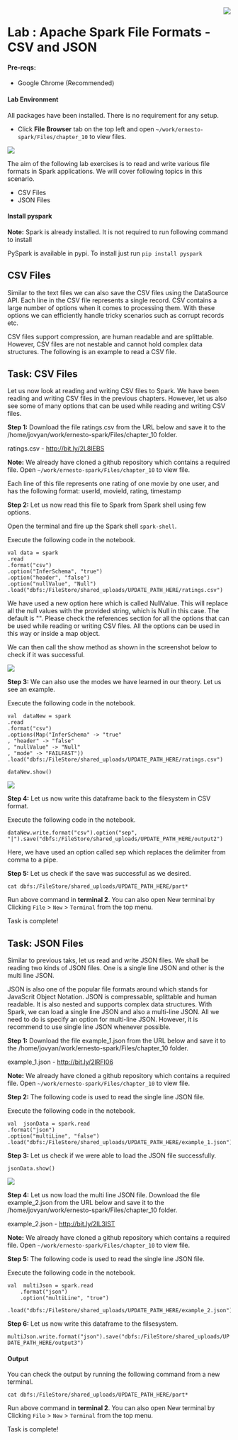 <img align="right" src="./logo-small.png">

# Lab : Apache Spark File Formats - CSV and JSON

#### Pre-reqs:
- Google Chrome (Recommended)

#### Lab Environment
All packages have been installed. There is no requirement for any setup.





- Click **File Browser** tab on the top left and open `~/work/ernesto-spark/Files/chapter_10` to view files.

![](./Screenshots/files.png)

The aim of the following lab exercises is to read and write various file formats in Spark applications.
We will cover following topics in this scenario.
- CSV Files
- JSON Files







#### Install pyspark

**Note:** Spark is already installed. It is not required to run following command to install

PySpark is available in pypi. To install just run `pip install pyspark` 

## CSV Files

Similar to the text files we can also save the CSV files using the DataSource API. Each line in the CSV file represents a single record. CSV contains a large number of options when it comes to processing them. With these options we can efficiently handle tricky scenarios such as corrupt records etc. 

CSV files support compression, are human readable and are splittable. However, CSV files are not nestable and cannot hold complex data structures. The following is an example to read a CSV file.

## Task: CSV Files

Let us now look at reading and writing CSV files to Spark. We have been reading and writing CSV files in the previous chapters. However, let us also see some of many options that can be used while reading and writing CSV files.

**Step 1:** Download the file ratings.csv from the URL below and save it to the /home/jovyan/work/ernesto-spark/Files/chapter_10 folder.

ratings.csv - http://bit.ly/2L8IEBS

**Note:** We already have cloned a github repository which contains a required file. Open `~/work/ernesto-spark/Files/chapter_10` to view file.

Each line of this file represents one rating of one movie by one user, and has the following format: userId, movieId, rating, timestamp

**Step 2:** Let us now read this file to Spark from Spark shell using few options.

Open the terminal and fire up the Spark shell `spark-shell`.

Execute the following code in the notebook.

```
val data = spark
.read
.format("csv")
.option("InferSchema", "true")
.option("header", "false")
.option("nullValue", "Null")
.load("dbfs:/FileStore/shared_uploads/UPDATE_PATH_HERE/ratings.csv")
```

We have used a new option here which is called NullValue. This will replace all the null values with the provided string, which is Null in this case. The default is "". Please check the references section for all the options that can be used while reading or writing CSV files. All the options can be used in this way or inside a map object.

We can then call the show method as shown in the screenshot below to check if it was successful.
 
![](./Screenshots/Chapter_10/Selection_008.png)



**Step 3:** We can also use the modes we have learned in our theory. Let us see an example.

Execute the following code in the notebook.

```
val  dataNew = spark
.read
.format("csv")
.options(Map("InferSchema" -> "true"
, "header" -> "false"
, "nullValue" -> "Null"
, "mode" -> "FAILFAST"))
.load("dbfs:/FileStore/shared_uploads/UPDATE_PATH_HERE/ratings.csv")
```


`dataNew.show()`

![](./Screenshots/Chapter_10/Selection_009.png)


**Step 4:** Let us now write this dataframe back to the filesystem in CSV format.

Execute the following code in the notebook.

`dataNew.write.format("csv").option("sep", "|").save("dbfs:/FileStore/shared_uploads/UPDATE_PATH_HERE/output2")`

Here, we have used an option called sep which replaces the delimiter from comma to a pipe.

**Step 5:** Let us check if the save was successful as we desired.


`cat dbfs:/FileStore/shared_uploads/UPDATE_PATH_HERE/part*`

Run above command in **terminal 2**. You can also open New terminal by Clicking `File` > `New` > `Terminal` from the top menu.



Task is complete!


## Task: JSON Files 


Similar to previous taks, let us read and write JSON files. We shall be reading two kinds of JSON files. One is a single line JSON and other is the multi line JSON.

JSON is also one of the popular file formats around which stands for JavaScrit Object Notation. JSON is compressable, splittable and human readable. It is also nested and supports complex data structures. With Spark, we can load a single line JSON and also a multi-line JSON. All we need to do is specify an option for multi-line JSON. However, it is recommend to use single line JSON whenever possible.

**Step 1:** Download the file example_1.json from the URL below and save it to the /home/jovyan/work/ernesto-spark/Files/chapter_10 folder.

example_1.json - http://bit.ly/2lRFI06

**Note:** We already have cloned a github repository which contains a required file. Open `~/work/ernesto-spark/Files/chapter_10` to view file.


**Step 2:** The following code is used to read the single line JSON file.

Execute the following code in the notebook.

```
val  jsonData = spark.read
.format("json")
.option("multiLine", "false")
.load("dbfs:/FileStore/shared_uploads/UPDATE_PATH_HERE/example_1.json")
```



**Step 3:** Let us check if we were able to load the JSON file successfully.

`jsonData.show()`

![](./Screenshots/Chapter_10/Selection_011.png)

**Step 4:** Let us now load the multi line JSON file. Download the file example_2.json from the URL below and save it to the /home/jovyan/work/ernesto-spark/Files/chapter_10 folder.

example_2.json - http://bit.ly/2lL3IST

**Note:** We already have cloned a github repository which contains a required file. Open `~/work/ernesto-spark/Files/chapter_10` to view file.


**Step 5:** The following code is used to read the single line JSON file.

Execute the following code in the notebook.

```
val  multiJson = spark.read
    .format("json")
    .option("multiLine", "true")
    .load("dbfs:/FileStore/shared_uploads/UPDATE_PATH_HERE/example_2.json")
```


**Step 6:** Let us now write this dataframe to the filsesystem.

`multiJson.write.format("json").save("dbfs:/FileStore/shared_uploads/UPDATE_PATH_HERE/output3")`
 
#### Output
You can check the output by running the following command from a new terminal.


`cat dbfs:/FileStore/shared_uploads/UPDATE_PATH_HERE/part*`

Run above command in **terminal 2**. You can also open New terminal by Clicking `File` > `New` > `Terminal` from the top menu.


 
Task is complete!
























































































